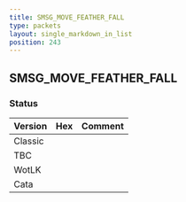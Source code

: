 ```yaml
---
title: SMSG_MOVE_FEATHER_FALL
type: packets
layout: single_markdown_in_list
position: 243
---
```


## SMSG_MOVE_FEATHER_FALL

### Status

Version | Hex | Comment
---------- | ---------- | ---------- 
Classic |  |  
TBC |  |  
WotLK |  |  
Cata |  |  
